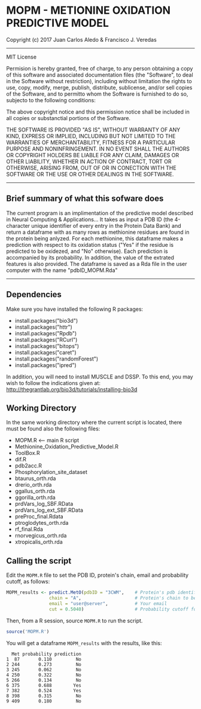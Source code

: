 # MOPM - METIONINE OXIDATION PREDICTIVE MODEL


Copyright (c) 2017 Juan Carlos Aledo & Francisco J. Veredas

---

MIT License

Permision is hereby granted, free of charge, to any person obtaining a copy of 
this software and associated documentation files (the "Software", to deal in the
Software without restriction), including without limitation the rights to use,
copy, modify, merge, publish, distribute, sublicense, and/or sell copies of the 
Software, and to permitto whom the Software is furnished to do so, subjecto to
the following conditions:
  
The above copyright notice and this permission notice shall be included in all
copies or substanctial portions of the Software.

THE SOFTWARE IS PROVIDED "AS IS", WITHOUT WARRANTY OF ANY KIND, EXPRESS OR 
IMPLIED, INCLUDING BUT NOT LIMITED TO THE WARRANTIES OF MERCHANTABILITY, 
FITNESS FOR A PARTICULAR PURPOSE AND NONINFRINGEMENT. IN NO EVENT SHALL 
THE AUTHORS OR COPYRIGHT HOLDERS BE LIABLE FOR ANY CLAIM, DAMAGES OR OTHER 
LIABILITY, WHETHER IN ACTION OF CONTRACT, TORT OR OTHERWISE, ARISING FROM, 
OUT OF OR IN CONECTION WITH THE SOFTWARE OR THE USE OR OTHER DEALINGS IN
THE SOFTWARE.

---

## Brief summary of what this sofware does

The current program is an implimentation of the predictive model described in 
Neural Computing & Applications... It takes as input a PDB ID (the 4-character unique 
identifier of every entry in the Protein Data Bank) and return a dataframe 
with as many rows as methionine residues are found in the protein being anlyzed.
For each methionine, this dataframe makes a prediction with respect to its 
oxidation status ("Yes" if the residue is predicted to be oxidezed, and "No" otherwise). 
Each prediction is accompanied by its probability. In addition, the value of the
extrated features is also provided. The dataframe is saved as a Rda file in the user 
computer with the name "pdbID_MOPM.Rda"

---

## Dependencies 

Make sure you have installed the following R packages:
- install.packages("bio3d")
- install.packages("httr")
- install.packages("Rpdb")
- install.packages("RCurl")
- install.packages("bitops")
- install.packages("caret")
- install.packages("randomForest")
- install.packages("ipred")

In addition, you will need to install MUSCLE and DSSP. To this end, you may wish to follow the indications given at: http://thegrantlab.org/bio3d/tutorials/installing-bio3d

## Working Directory

In the same working directory where the current script is located, there must be found also 
the following files:

- MOPM.R <-- main R script
- Methionine_Oxidation_Predictive_Model.R
- ToolBox.R
- dif.R
- pdb2acc.R
- Phosphorylation_site_dataset
- btaurus_orth.rda
- drerio_orth.rda
- ggallus_orth.rda
- ggorilla_orth.rda
- prdVars_log_SBF.RData
- prdVars_log_ext_SBF.RData
- preProc_final.Rdata
- ptroglodytes_orth.rda
- rf_final.Rda
- rnorvegicus_orth.rda
- xtropicalis_orth.rda

## Calling the script

Edit the `MOPM.R` file to set the PDB ID, protein's chain, email and probability cutoff, as follows:

```R
MOPM_results <- predict.MetO(pdbID = "3CWM",    # Protein's pdb identifier
                chain = "A",                    # Protein's chain to be analysed
                email = "user@server",          # Your email
                cut = 0.5040)                   # Probability cutoff for "oxidised" prediction
```

Then, from a R session, source `MOPM.R` to run the script.

```R
source('MOPM.R')
```

You will get a dataframe `MOPM_results` with the results, like this:

```
  Met probability prediction
1  87       0.110         No
2 244       0.273         No
3 245       0.062         No
4 250       0.322         No
5 266       0.134         No
6 375       0.688        Yes
7 382       0.524        Yes
8 398       0.315         No
9 409       0.180         No
```

